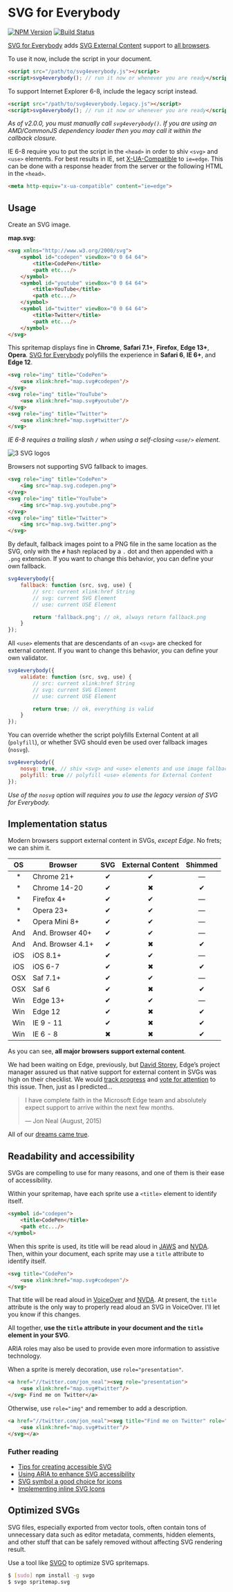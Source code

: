 # SVG for Everybody

[![NPM Version][npm-img]][npm] [![Build Status][ci-img]][ci]

[SVG for Everybody] adds [SVG External Content] support to [all browsers].

To use it now, include the script in your document.

```html
<script src="/path/to/svg4everybody.js"></script>
<script>svg4everybody(); // run it now or whenever you are ready</script>
```

To support Internet Explorer 6-8, include the legacy script instead.

```html
<script src="/path/to/svg4everybody.legacy.js"></script>
<script>svg4everybody(); // run it now or whenever you are ready</script>
```

_As of v2.0.0, you must manually call `svg4everybody()`. If you are using an AMD/CommonJS dependency loader then you may call it within the callback closure._

IE 6-8 require you to put the script in the `<head>` in order to shiv `<svg>` and `<use>` elements. For best results in IE, set [X-UA-Compatible] to `ie=edge`. This can be done with a response header from the server or the following HTML in the `<head>`.

```html
<meta http-equiv="x-ua-compatible" content="ie=edge">
```

## Usage

Create an SVG image.

**map.svg:**
```html
<svg xmlns="http://www.w3.org/2000/svg">
	<symbol id="codepen" viewBox="0 0 64 64">
		<title>CodePen</title>
		<path etc.../>
	</symbol>
	<symbol id="youtube" viewBox="0 0 64 64">
		<title>YouTube</title>
		<path etc.../>
	</symbol>
	<symbol id="twitter" viewBox="0 0 64 64">
		<title>Twitter</title>
		<path etc.../>
	</symbol>
</svg>
```

This spritemap displays fine in **Chrome**, **Safari 7.1+**, **Firefox**, **Edge 13+**, **Opera**. [SVG for Everybody] polyfills the experience in **Safari 6**, **IE 6+**, and **Edge 12**.

```html
<svg role="img" title="CodePen">
	<use xlink:href="map.svg#codepen"/>
</svg>
<svg role="img" title="YouTube">
	<use xlink:href="map.svg#youtube"/>
</svg>
<svg role="img" title="Twitter">
	<use xlink:href="map.svg#twitter"/>
</svg>
```

*IE 6-8 requires a trailing slash `/` when using a self-closing `<use/>` element.*

![3 SVG logos](http://i.imgur.com/87Npdzn.png)

Browsers not supporting SVG fallback to images.

```html
<svg role="img" title="CodePen">
	<img src="map.svg.codepen.png">
</svg>
<svg role="img" title="YouTube">
	<img src="map.svg.youtube.png">
</svg>
<svg role="img" title="Twitter">
	<img src="map.svg.twitter.png">
</svg>
```

By default, fallback images point to a PNG file in the same location as the SVG, only with the `#` hash replaced by a `.` dot and then appended with a `.png` extension. If you want to change this behavior, you can define your own fallback.

```js
svg4everybody({
	fallback: function (src, svg, use) {
		// src: current xlink:href String 
		// svg: current SVG Element 
		// use: current USE Element 

		return 'fallback.png'; // ok, always return fallback.png
	}
});
```

All `<use>` elements that are descendants of an `<svg>` are checked for external content. If you want to change this behavior, you can define your own validator.

```js
svg4everybody({
	validate: function (src, svg, use) {
		// src: current xlink:href String 
		// svg: current SVG Element 
		// use: current USE Element 

		return true; // ok, everything is valid
	}
});
```

You can override whether the script polyfills External Content at all (`polyfill`), or whether SVG should even be used over fallback images (`nosvg`).

```js
svg4everybody({
	nosvg: true, // shiv <svg> and <use> elements and use image fallbacks
	polyfill: true // polyfill <use> elements for External Content
});
```

*Use of the `nosvg` option will requires you to use the legacy version of SVG for Everybody.*

## Implementation status

Modern browsers support external content in SVGs, *except Edge*. No frets; we can shim it.

| OS  | Browser           | SVG | External Content | Shimmed |
|:---:|-------------------|:---:|:----------------:|:-------:|
| *   | Chrome 21+        | ✔   | ✔                | —       |
| *   | Chrome 14-20      | ✔   | ✖                | ✔       |
| *   | Firefox 4+        | ✔   | ✔                | —       |
| *   | Opera 23+         | ✔   | ✔                | —       |
| *   | Opera Mini 8+     | ✔   | ✔                | —       |
| And | And. Browser 40+  | ✔   | ✔                | —       |
| And | And. Browser 4.1+ | ✔   | ✖                | ✔       |
| iOS | iOS 8.1+          | ✔   | ✔                | —       |
| iOS | iOS 6-7           | ✔   | ✖                | ✔       |
| OSX | Saf 7.1+          | ✔   | ✔                | —       |
| OSX | Saf 6             | ✔   | ✖                | ✔       |
| Win | Edge 13+          | ✔   | ✔                | —       |
| Win | Edge 12           | ✔   | ✖                | ✔       |
| Win | IE 9 - 11         | ✔   | ✖                | ✔       |
| Win | IE 6 - 8          | ✖   | ✖                | ✔       |

As you can see, **all major browsers support external content**.

We had been waiting on Edge, previously, but [David Storey], Edge’s project manager assured us that native support for external content in SVGs was high on their checklist. We would [track progress] and [vote for attention] to this issue. Then, just as I predicted...

> I have complete faith in the Microsoft Edge team and absolutely expect support to arrive within the next few months.
>
> — Jon Neal (August, 2015)

All of our [dreams came true].

## Readability and accessibility

SVGs are compelling to use for many reasons, and one of them is their ease of accessibility.

Within your spritemap, have each sprite use a `<title>` element to identify itself.

```html
<symbol id="codepen">
	<title>CodePen</title>
	<path etc.../>
</symbol>
```

When this sprite is used, its title will be read aloud in [JAWS](http://www.freedomscientific.com/products/fs/JAWS-product-page.asp) and [NVDA](http://www.nvaccess.org/). Then, within your document, each sprite may use a `title` attribute to identify itself.

```html
<svg title="CodePen">
	<use xlink:href="map.svg#codepen"/>
</svg>
```

That title will be read aloud in [VoiceOver](http://www.apple.com/accessibility/osx/voiceover/) and [NVDA](http://www.nvaccess.org/). At present, the `title` attribute is the only way to properly read aloud an SVG in VoiceOver. I’ll let you know if this changes.

All together, **use the `title` attribute in your document and the `title` element in your SVG**.

ARIA roles may also be used to provide even more information to assistive technology.

When a sprite is merely decoration, use `role="presentation"`.

```html
<a href="//twitter.com/jon_neal"><svg role="presentation">
	<use xlink:href="map.svg#twitter"/>
</svg> Find me on Twitter</a>
```

Otherwise, use `role="img"` and remember to add a description.

```html
<a href="//twitter.com/jon_neal"><svg title="Find me on Twitter" role="img">
	<use xlink:href="map.svg#twitter"/>
</svg></a>
```

### Futher reading

- [Tips for creating accessible SVG](https://www.sitepoint.com/tips-accessible-svg/)
- [Using ARIA to enhance SVG accessibility](http://blog.paciellogroup.com/2013/12/using-aria-enhance-svg-accessibility/)
- [SVG symbol a good choice for icons](http://css-tricks.com/svg-symbol-good-choice-icons/)
- [Implementing inline SVG Icons](https://kartikprabhu.com/article/inline-svg-icons)

## Optimized SVGs

SVG files, especially exported from vector tools, often contain tons of unnecessary data such as editor metadata, comments, hidden elements, and other stuff that can be safely removed without affecting SVG rendering result.

Use a tool like [SVGO] to optimize SVG spritemaps.

```bash
$ [sudo] npm install -g svgo
$ svgo spritemap.svg
```

[ci]:      https://travis-ci.org/samuelbetio/svg4everybody
[ci-img]:  https://img.shields.io/travis/samuelbetio/svg4everybody.svg
[npm]:     https://www.npmjs.com/package/svg4everybody
[npm-img]: https://img.shields.io/npm/v/svg4everybody.svg

[all browsers]: http://caniuse.com/svg
[David Storey]: https://twitter.com/dstorey/status/626514631884804096
[dreams came true]: https://dev.windows.com/en-us/microsoft-edge/platform/changelog/desktop/10586/?compareWith=10240
[SVG External Content]: http://css-tricks.com/svg-sprites-use-better-icon-fonts/##Browser+Support
[SVG for Everybody]: https://github.com/jonathantneal/svg4everybody
[SVGO]: https://github.com/svg/svgo
[track progress]: http://dev.modern.ie/platform/status/svgexternalcontent/?filter=f3e0000bf&search=svg
[vote for attention]: https://wpdev.uservoice.com/forums/257854-microsoft-edge-developer/suggestions/6263916-svg-external-content
[X-UA-Compatible]: http://www.modern.ie/en-us/performance/how-to-use-x-ua-compatible
